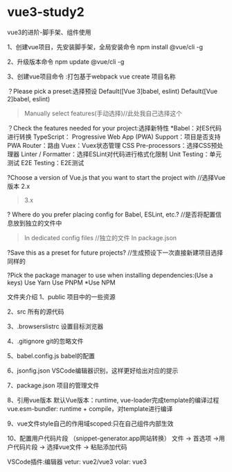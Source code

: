 # vue3-study2
vue3的进阶-脚手架、组件使用

1、创建vue项目，先安装脚手架，全局安装命令
npm install @vue/cli -g

2、升级版本命令
npm update @vue/cli -g

3、创建vue项目命令 :打包基于webpack
vue create 项目名称

？Please pick a preset:选择预设
 Default([Vue 3]babel, eslint)
 Default([Vue 2]babel, eslint)
>Manually select features(手动选择)//此处我自己选择这个

？Check the features needed for your project:选择新特性
*Babel：对ES代码进行转换
 TypeScript：
 Progressive Web App (PWA) Support：项目是否支持PWA
 Router：路由
 Vuex：Vuex状态管理
 CSS Pre-processors：选择CSS预处理器
 Linter / Formatter：选择ESLint对代码进行格式化限制
 Unit Testing：单元测试
 E2E Testing：E2E测试

?Choose a version of Vue.js that you want to start the project with //选择Vue版本
 2.x
>3.x

? Where do you prefer placing config for Babel, ESLint, etc.? //是否将配置信息放到独立的文件中
>In dedicated config files //独立的文件
 In package.json

?Save this as a preset for future projects? //生成预设下一次直接新建项目选择同样的

?Pick the package manager to use when installing dependencies:(Use a keys)
 Use Yarn
 Use PNPM
*Use NPM


文件夹介绍
1、public
项目中的一些资源

2、src
所有的源代码

3、.browserslistrc
设置目标浏览器

4、.gitignore
git的忽略文件

5、babel.config.js
babel的配置

6、jsonfig.json
VSCode编辑器识别，这样更好给出对应的提示

7、package.json
项目的管理文件

8、引用vue版本
默认Vue版本：runtime, vue-loader完成template的编译过程
vue.esm-bundler: runtime + compile，对template进行编译

9、vue文件style自己的作用域scoped:只在自己组件内部生效
<style scoped></style>

10、配置用户代码片段 （snippet-generator.app网站转换）
文件 -> 首选项 ->用户代码片段 -> 选择vue文件 -> 粘贴添加代码

VSCode插件:编辑器
vetur: vue2/vue3
volar: vue3
